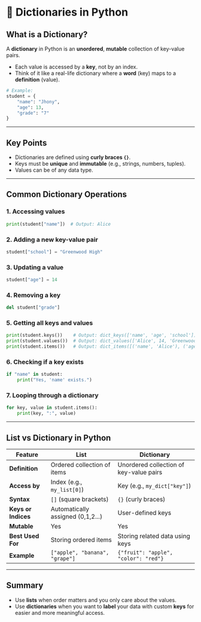 # 📘 Dictionaries in Python

## What is a Dictionary?

A **dictionary** in Python is an **unordered**, **mutable** collection of key-value pairs.

- Each value is accessed by a **key**, not by an index.
- Think of it like a real-life dictionary where a **word** (key) maps to a **definition** (value).

```py
# Example:
student = {
    "name": "Jhony",
    "age": 13,
    "grade": "7"
}
```

---

## Key Points

- Dictionaries are defined using **curly braces `{}`**.
- Keys must be **unique** and **immutable** (e.g., strings, numbers, tuples).
- Values can be of any data type.

---

## Common Dictionary Operations

### 1. Accessing values
```py
print(student["name"])  # Output: Alice
```

### 2. Adding a new key-value pair
```py
student["school"] = "Greenwood High"
```

### 3. Updating a value
```py
student["age"] = 14
```

### 4. Removing a key
```py
del student["grade"]
```

### 5. Getting all keys and values
```py
print(student.keys())    # Output: dict_keys(['name', 'age', 'school'])
print(student.values())  # Output: dict_values(['Alice', 14, 'Greenwood High'])
print(student.items())   # Output: dict_items([('name', 'Alice'), ('age', 14), ('school', 'Greenwood High')])
```

### 6. Checking if a key exists
```py
if "name" in student:
    print("Yes, 'name' exists.")
```

### 7. Looping through a dictionary
```py
for key, value in student.items():
    print(key, ":", value)
```

---

## List vs Dictionary in Python

| Feature                  | List                             | Dictionary                        |
|--------------------------|----------------------------------|-----------------------------------|
| **Definition**           | Ordered collection of items      | Unordered collection of key-value pairs |
| **Access by**            | Index (e.g., `my_list[0]`)        | Key (e.g., `my_dict["key"]`)      |
| **Syntax**               | `[]` (square brackets)           | `{}` (curly braces)               |
| **Keys or Indices**      | Automatically assigned (0,1,2...)| User-defined keys                 |
| **Mutable**              | Yes                              | Yes                               |
| **Best Used For**        | Storing ordered items            | Storing related data using keys   |
| **Example**              | `["apple", "banana", "grape"]`   | `{"fruit": "apple", "color": "red"}` |

---

## Summary

- Use **lists** when order matters and you only care about the values.
- Use **dictionaries** when you want to **label** your data with custom **keys** for easier and more meaningful access.